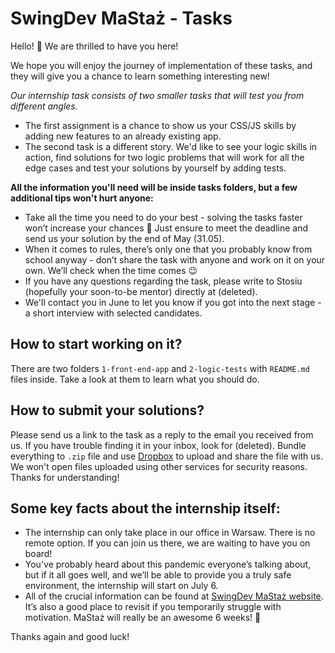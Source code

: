 # SwingDev MaStaż - Tasks

Hello! 👋 We are thrilled to have you here!

We hope you will enjoy the journey of implementation of these tasks, and they will give
you a chance to learn something interesting new!

*Our internship task consists of two smaller tasks that will test you from different angles.*
- The first assignment is a chance to show us your CSS/JS skills by adding new features to an already existing app.
- The second task is a different story. We'd like to see your logic skills in action, find solutions for two logic problems
that will work for all the edge cases and test your solutions by yourself by adding tests.

**All the information you'll need will be inside tasks folders, but a few additional tips won't hurt anyone:**
- Take all the time you need to do your best - solving the tasks faster won’t increase your chances 🙂
Just ensure to meet the deadline and send us your solution by the end of May (31.05).
- When it comes to rules, there’s only one that you probably know from school anyway - don’t
share the task with anyone and work on it on your own. We’ll check when the time comes 😉
- If you have any questions regarding the task, please write to Stosiu
(hopefully your soon-to-be mentor) directly at (deleted).
- We'll contact you in June to let you know if you got into the next stage - a short interview with selected candidates. 

## How to start working on it?
There are two folders `1-front-end-app` and `2-logic-tests` with `README.md` files inside. Take a look at them
to learn what you should do.

## How to submit your solutions?
Please send us a link to the task as a reply to the email you received from us. If you have trouble finding it in your inbox,
look for (deleted). Bundle everything to `.zip` file and use [Dropbox](https://www.dropbox.com/)
to upload and share the file with us. We won't open files uploaded using other services for security reasons.
Thanks for understanding!

## Some key facts about the internship itself:
- The internship can only take place in our office in Warsaw. There is no remote option.
If you can join us there, we are waiting to have you on board! 
- You've probably heard about this pandemic everyone’s talking about, but if it all goes well,
and we’ll be able to provide you a truly safe environment, the internship will start on July 6.
- All of the crucial information can be found at [SwingDev MaStaż website](https://www.swing.dev/mastaz).
It’s also a good place to revisit if you temporarily struggle with motivation. MaStaż will really
be an awesome 6 weeks! 👏

Thanks again and good luck!
